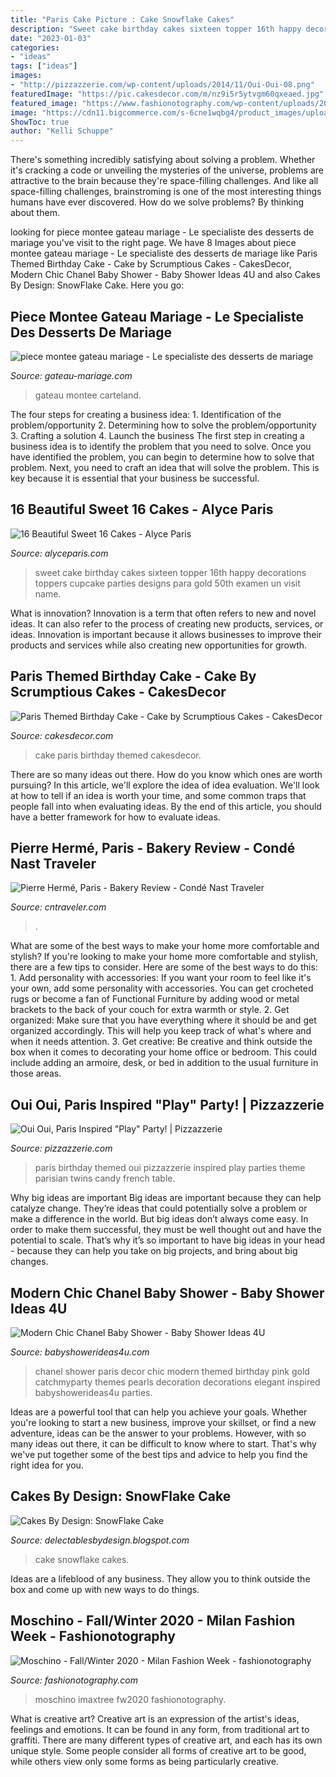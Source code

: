 ```yaml
---
title: "Paris Cake Picture : Cake Snowflake Cakes"
description: "Sweet cake birthday cakes sixteen topper 16th happy decorations toppers cupcake parties designs para gold 50th examen un visit name"
date: "2023-01-03"
categories:
- "ideas"
tags: ["ideas"]
images:
- "http://pizzazzerie.com/wp-content/uploads/2014/11/Oui-Oui-08.png"
featuredImage: "https://pic.cakesdecor.com/m/nz9i5r5ytvgm60qxeaed.jpg"
featured_image: "https://www.fashionotography.com/wp-content/uploads/2020/02/Moschino-Fall-Winter-2020-Milan-Fashion-Week-51-768x1152.jpeg"
image: "https://cdn11.bigcommerce.com/s-6cne1wqbg4/product_images/uploaded_images/16-sweet-16-cakes-image-thumbnail-2.jpg"
ShowToc: true
author: "Kelli Schuppe"
---
```



There's something incredibly satisfying about solving a problem. Whether it's cracking a code or unveiling the mysteries of the universe, problems are attractive to the brain because they're space-filling challenges. And like all space-filling challenges, brainstroming is one of the most interesting things humans have ever discovered. How do we solve problems? By thinking about them.

	

		
looking for piece montee gateau mariage - Le specialiste des desserts de mariage you've visit to the right page. We have 8 Images about piece montee gateau mariage - Le specialiste des desserts de mariage like Paris Themed Birthday Cake - Cake by Scrumptious Cakes - CakesDecor, Modern Chic Chanel Baby Shower - Baby Shower Ideas 4U and also Cakes By Design: SnowFlake Cake. Here you go:
		
    
## Piece Montee Gateau Mariage - Le Specialiste Des Desserts De Mariage

<img loading=lazy src="http://www.gateau-mariage.com/images/piece-montee-gateau-mariage_3.jpg" onerror="this.onerror=null;this.src='https://tse2.mm.bing.net/th?id=OIP.VM6-uSYRQFySabEx11WR9wHaJ4&amp;pid=15.1';" alt="piece montee gateau mariage - Le specialiste des desserts de mariage">

_Source: gateau-mariage.com_

>gateau montee carteland. 

	

The four steps for creating a business idea: 1. Identification of the problem/opportunity 2. Determining how to solve the problem/opportunity 3. Crafting a solution 4. Launch the business
The first step in creating a business idea is to identify the problem that you need to solve. Once you have identified the problem, you can begin to determine how to solve that problem. Next, you need to craft an idea that will solve the problem. This is key because it is essential that your business be successful.

    
## 16 Beautiful Sweet 16 Cakes - Alyce Paris

<img loading=lazy src="https://cdn11.bigcommerce.com/s-6cne1wqbg4/product_images/uploaded_images/16-sweet-16-cakes-image-thumbnail-2.jpg" onerror="this.onerror=null;this.src='https://tse4.mm.bing.net/th?id=OIP.LYplIPAFzDXEAyuKQUfN4AAAAA&amp;pid=15.1';" alt="16 Beautiful Sweet 16 Cakes - Alyce Paris">

_Source: alyceparis.com_

>sweet cake birthday cakes sixteen topper 16th happy decorations toppers cupcake parties designs para gold 50th examen un visit name. 

	

What is innovation?
Innovation is a term that often refers to new and novel ideas. It can also refer to the process of creating new products, services, or ideas. Innovation is important because it allows businesses to improve their products and services while also creating new opportunities for growth.

    
## Paris Themed Birthday Cake - Cake By Scrumptious Cakes - CakesDecor

<img loading=lazy src="https://pic.cakesdecor.com/m/nz9i5r5ytvgm60qxeaed.jpg" onerror="this.onerror=null;this.src='https://tse3.mm.bing.net/th?id=OIP.gH7PfmlONuHnP1-AjYioNgHaKX&amp;pid=15.1';" alt="Paris Themed Birthday Cake - Cake by Scrumptious Cakes - CakesDecor">

_Source: cakesdecor.com_

>cake paris birthday themed cakesdecor. 

	

There are so many ideas out there. How do you know which ones are worth pursuing? In this article, we'll explore the idea of idea evaluation. We'll look at how to tell if an idea is worth your time, and some common traps that people fall into when evaluating ideas. By the end of this article, you should have a better framework for how to evaluate ideas.

    
## Pierre Hermé, Paris - Bakery Review - Condé Nast Traveler

<img loading=lazy src="https://media.cntraveler.com/photos/5a900b0589971c2c547af06f/master/w_1200,c_limit/Pierre-Herme_Courtesy-Maison-Pierre-Hermé-Paris_2018_Bonaparte_HD.jpg" onerror="this.onerror=null;this.src='https://tse1.mm.bing.net/th?id=OIP.wwlnKYkGdxgmUjGbyUcbEAHaI2&amp;pid=15.1';" alt="Pierre Hermé, Paris - Bakery Review - Condé Nast Traveler">

_Source: cntraveler.com_

>. 

	

What are some of the best ways to make your home more comfortable and stylish?
If you're looking to make your home more comfortable and stylish, there are a few tips to consider. Here are some of the best ways to do this: 1. Add personality with accessories: If you want your room to feel like it's your own, add some personality with accessories. You can get crocheted rugs or become a fan of Functional Furniture by adding wood or metal brackets to the back of your couch for extra warmth or style. 2. Get organized: Make sure that you have everything where it should be and get organized accordingly. This will help you keep track of what's where and when it needs attention. 3. Get creative: Be creative and think outside the box when it comes to decorating your home office or bedroom. This could include adding an armoire, desk, or bed in addition to the usual furniture in those areas. 
    
## Oui Oui, Paris Inspired &quot;Play&quot; Party! | Pizzazzerie

<img loading=lazy src="http://pizzazzerie.com/wp-content/uploads/2014/11/Oui-Oui-08.png" onerror="this.onerror=null;this.src='https://tse1.mm.bing.net/th?id=OIP.vbuTxPKI-2JaUQhxiwUqdwHaKX&amp;pid=15.1';" alt="Oui Oui, Paris Inspired &quot;Play&quot; Party! | Pizzazzerie">

_Source: pizzazzerie.com_

>paris birthday themed oui pizzazzerie inspired play parties theme parisian twins candy french table. 

	

Why big ideas are important
Big ideas are important because they can help catalyze change. They’re ideas that could potentially solve a problem or make a difference in the world. But big ideas don’t always come easy. In order to make them successful, they must be well thought out and have the potential to scale.
That’s why it’s so important to have big ideas in your head - because they can help you take on big projects, and bring about big changes.

    
## Modern Chic Chanel Baby Shower - Baby Shower Ideas 4U

<img loading=lazy src="https://babyshowerideas4u.com/wp-content/uploads/2016/04/Modern-Chic-Chanel-Baby-Shower-Pearls-Decor.jpg" onerror="this.onerror=null;this.src='https://tse2.mm.bing.net/th?id=OIP.woFPj9Jqc-EJI8mrqLGZrQHaJ4&amp;pid=15.1';" alt="Modern Chic Chanel Baby Shower - Baby Shower Ideas 4U">

_Source: babyshowerideas4u.com_

>chanel shower paris decor chic modern themed birthday pink gold catchmyparty themes pearls decoration decorations elegant inspired babyshowerideas4u parties. 

	

Ideas are a powerful tool that can help you achieve your goals. Whether you're looking to start a new business, improve your skillset, or find a new adventure, ideas can be the answer to your problems. However, with so many ideas out there, it can be difficult to know where to start. That's why we've put together some of the best tips and advice to help you find the right idea for you.

    
## Cakes By Design: SnowFlake Cake

<img loading=lazy src="http://1.bp.blogspot.com/_7ldcI7tWH2Q/TSugnldF0MI/AAAAAAAAATY/NS5oV1P5WPI/s1600/107_1018.JPG" onerror="this.onerror=null;this.src='https://tse3.mm.bing.net/th?id=OIP.1urjDgnHY25oQKJjzL2qzgHaJ4&amp;pid=15.1';" alt="Cakes By Design: SnowFlake Cake">

_Source: delectablesbydesign.blogspot.com_

>cake snowflake cakes. 

	

Ideas are a lifeblood of any business. They allow you to think outside the box and come up with new ways to do things.

    
## Moschino - Fall/Winter 2020 - Milan Fashion Week - Fashionotography

<img loading=lazy src="https://www.fashionotography.com/wp-content/uploads/2020/02/Moschino-Fall-Winter-2020-Milan-Fashion-Week-51-768x1152.jpeg" onerror="this.onerror=null;this.src='https://tse4.mm.bing.net/th?id=OIP.chWeIGoMNm-TD_IbvUvIPQHaLH&amp;pid=15.1';" alt="Moschino - Fall/Winter 2020 - Milan Fashion Week - fashionotography">

_Source: fashionotography.com_

>moschino imaxtree fw2020 fashionotography. 

	

What is creative art?
Creative art is an expression of the artist's ideas, feelings and emotions. It can be found in any form, from traditional art to graffiti. There are many different types of creative art, and each has its own unique style. Some people consider all forms of creative art to be good, while others view only some forms as being particularly creative.

